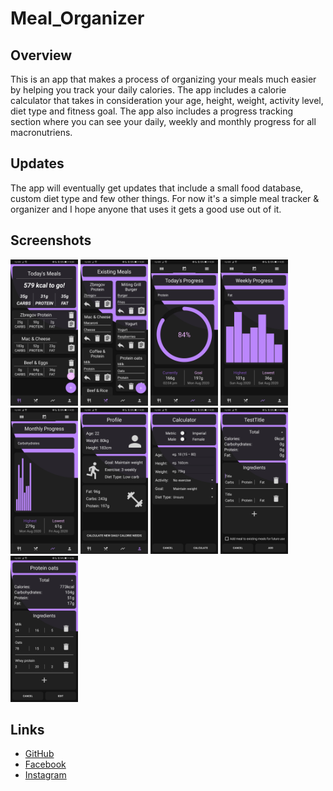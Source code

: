 # Meal_Organizer

## Overview
This is an app that makes a process of organizing your meals much easier by helping you track your daily calories.
The app includes a calorie calculator that takes in consideration your age, height, weight, activity level, diet type and fitness goal.
The app also includes a progress tracking section where you can see your daily, weekly and monthly progress for all macronutriens.

## Updates
The app will eventually get updates that include a small food database, custom diet type and few other things.
For now it's a simple meal tracker & organizer and I hope anyone that uses it gets a good use out of it.

## Screenshots
<img src="meal_planner_1.jpg" width="108" height="234"> <img src="meal_planner_2.jpg" width="108" height="234"> <img src="meal_planner_3.jpg" width="108" height="234"> <img src="meal_planner_4.jpg" width="108" height="234"> <img src="meal_planner_5.jpg" width="108" height="234"> <img src="meal_planner_6.jpg" width="108" height="234"> <img src="meal_planner_7.jpg" width="108" height="234"> <img src="meal_planner_8.jpg" width="108" height="234"> <img src="meal_planner_9.jpg" width="108" height="234">

## Links
* [GitHub](https://github.com/jerinic-dusan)
* [Facebook](https://www.facebook.com/dusan.jerinic.7/)
* [Instagram](https://www.instagram.com/jerinic_/)
